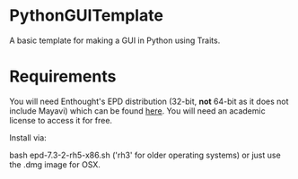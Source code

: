 PythonGUITemplate
=================

A basic template for making a GUI in Python using Traits.

Requirements
=================

You will need Enthought's EPD distribution (32-bit, **not** 64-bit as it does not include Mayavi) which can be found [here](https://www.enthought.com/repo/epd/installers/). You will need an academic license to access it for free.

Install via:

bash epd-7.3-2-rh5-x86.sh ('rh3' for older operating systems) or just use the .dmg image for OSX.
